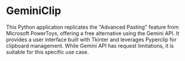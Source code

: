 # GeminiClip
This Python application replicates the "Advanced Pasting" feature from Microsoft PowerToys, offering a free alternative using the Gemini API.  It provides a user interface built with Tkinter and leverages Pyperclip for clipboard management. While Gemini API has request limitations, it is suitable for this specific use case.
